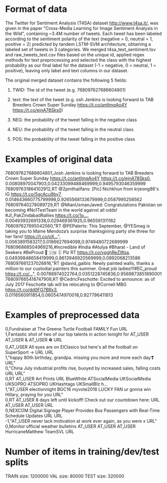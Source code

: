 # Format of data

The Twitter for Sentiment Analysis (T4SA) dataset http://www.t4sa.it/, was given in the paper "Cross-Media Learning for Image Sentiment Analysis in the Wild",  containing ~3.4M number of tweets. Each tweet has been labeled according to the sentiment polarity of the text (negative = 0, neutral = 1, positive = 2) predicted by tandem LSTM-SVM architecture, obtaining a labeled set of tweets in 3 categories. We merged t4sa_text_sentiment.tsv and raw_tweets_text.csv files based on the unique id, applied regex methods for text preprocessing and selected the class with the highest probability as our final label for the dataset (-1 = negative, 0 = neutral, 1 = positive), leaving only label and text columns in our dataset.

The original merged dataset contains the following 5 fields:

1. TWID: The id of the tweet (e.g. 768097627686604801)

2. text: the text of the tweet (e.g. osh Jenkins is looking forward to TAB Breeders Crown Super Sunday https://t.co/antImqAo4Y https://t.co/ejnA78Sks0)

3. NEG: the probability of the tweet falling in the negative class

4. NEU: the probability of the tweet falling in the neutral class

5. POS: the probability of the tweet falling in the positive class


# Examples of original data

768097627686604801,Josh Jenkins is looking forward to TAB Breeders Crown Super Sunday https://t.co/antImqAo4Y https://t.co/ejnA78Sks0, 0.00808970047903,0.04233099488469999,0.9495793046359999 <br />
768097631864102912,RT @2pmthailfans: [Pic] Nichkhun from krjeong86's IG https://t.co/5gcAcu9by7, 0.014643660775799998,0.9265568133679999,0.0587995258562 <br />
768097640278089729,RT @MianUsmanJaved: Congratulations Pakistan on becoming #No1TestTeam in the world against all odds! #JI_PakZindabadRallies https://t.co/1o…, 0.00493932691338,0.029469361925,0.965591311162 <br />
768097627695042560,"RT @PEPalerts: This September, @YESmag is taking you to Maine Mendoza’s surprise thanksgiving party she threw for her fans! https://t.co/oX…", 0.0063891583217,0.0186627694098,0.9749480722689999 <br />
768096868504969216,#Incredible #India #Atulya #Bharat - Land of Seekers #BeProud 🙏 🇮🇳  :|: Plz RT https://t.co/vpghReZWsa, 0.04939848658419999,0.8613946920569999,0.0892068213586 <br />
768097661237026816,"RT @david_gaibis: Newly painted walls, thanks a million to our custodial painters this summer.  Great job ladies!!!#EC_proud https://t.co/…", 0.00788974022764,0.0351228745836,0.9569873851890001 <br />
768097665418747908,RT @CedricFeschotte: Excited to announce: as of July 2017 Feschotte lab will be relocating to @Cornell MBG https://t.co/dd0FG7BRx3, 0.0116560911854,0.0605474970018,0.927796411813 <br />

# Examples of preprocessed data
0,Fundraiser at The Greene Turtle Football FAMILY Fun URL <br />
1,Fantastic shot of two of our top talents in action tonight for AT_USER AT_USER &amp; AT_USER ⚽️ URL <br />
0,AT_USER All eyes are on ElClasico but here's all the football on SuperSport -&gt; URL URL <br />
1,"happy 80th birthday, grandpa. missing you more and more each day❣ URL" <br />
0,"China July industrial profits rise, buoyed by increased sales, falling costs URL URL" <br />
0,RT AT_USER Art Prints URL BlueWhite ATSocialMedia UKSocialMedia UKSOPRO ATSOPRO UKHashtags UKSmallBIz h… <br />
1,"AT_USER electionnight BGC16 myvote2016 LUCKY FAN ur gonna win Hillary, praying for you URL" <br />
0,RT AT_USER 8 days left until kickoff! Check out our countdown here: URL AT_USER AT_USER URL <br />
0,NEXCOM Digital Signage Player Provides Bus Passengers with Real-Time Schedule Updates URL URL <br />
-1,"AT_USER never lack motivation at work ever again, as you were x URL" <br />
0,Monitor official weather bulletins AT_USER AT_USER AT_USER HurricaneMatthew TeamSVL URL <br />


# Number of items in training/dev/test splits

TRAIN size: 1200000
VAL size: 80000
TEST size: 320000

